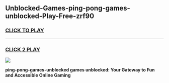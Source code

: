 
## Unblocked-Games-ping-pong-games-unblocked-Play-Free-zrf90
<h3>
<a href="https://premium76.site?title=ping-pong-games-unblocked&ref=19M">CLICK TO PLAY</a></h3>
<hr>

<h3>
<a href="https://premium76.site?title=ping-pong-games-unblocked&ref=19M">CLICK 2 PLAY</a>
  
</h3>

<a href="https://premium76.site?title=ping-pong-games-unblocked&ref=19M"><img src="https://clearcache.store/games.png"></a>


**ping-pong-games-unblocked games unblocked: Your Gateway to Fun and Accessible Online Gaming**
